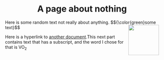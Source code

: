 <h1 align="center">A page about nothing</h1>
  Here is some random text not really about anything. 
  $${\color{green}some text}$$

  <img align="right" width="100" height="100" src="https://hatrabbits.com/wp-content/uploads/2017/01/random.jpg">

Here is a hyperlink to [another document](readme.md).This next part contains text that has a subscript, and the word I chose for that is VO<sub>2</sub>
